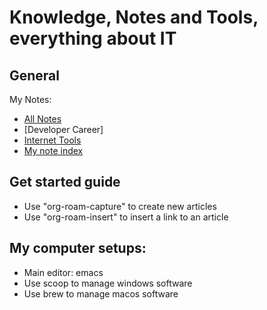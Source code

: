 Knowledge, Notes and Tools, everything about IT
===============================================

General
-------
My Notes: 
- [All Notes](notes/Noteindex.org)
- [Developer Career]
- [Internet Tools](notes/internet/tools-20200904145215.org)
- [My note index](notes/org-roam-note-index.org)

Get started guide
----------------
- Use "org-roam-capture" to create new articles
- Use "org-roam-insert" to insert a link to an article

My computer setups:
------------------
- Main editor: emacs
- Use scoop to manage windows software
- Use brew to manage macos software

